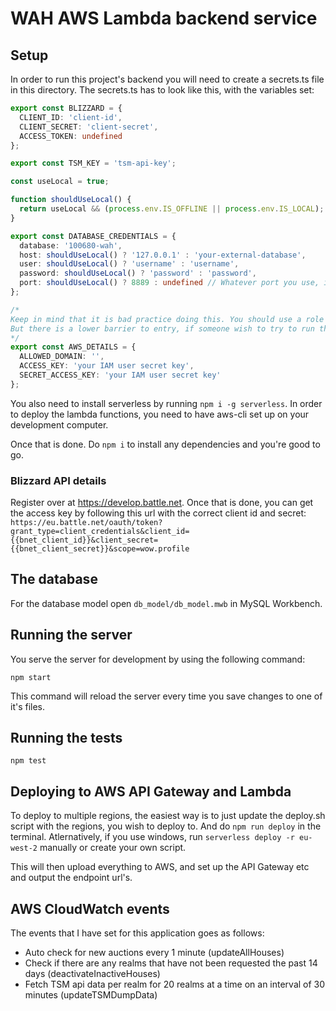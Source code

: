 # WAH AWS Lambda backend service

## Setup
In order to run this project's backend you will need to create a secrets.ts file in this directory.
The secrets.ts has to look like this, with the variables set:
```.ts
export const BLIZZARD = {
  CLIENT_ID: 'client-id',
  CLIENT_SECRET: 'client-secret',
  ACCESS_TOKEN: undefined
};

export const TSM_KEY = 'tsm-api-key';

const useLocal = true;

function shouldUseLocal() {
  return useLocal && (process.env.IS_OFFLINE || process.env.IS_LOCAL);
}

export const DATABASE_CREDENTIALS = {
  database: '100680-wah',
  host: shouldUseLocal() ? '127.0.0.1' : 'your-external-database',
  user: shouldUseLocal() ? 'username' : 'username',
  password: shouldUseLocal() ? 'password' : 'password',
  port: shouldUseLocal() ? 8889 : undefined // Whatever port you use, in case of non default port
};

/*
Keep in mind that it is bad practice doing this. You should use a role with the correct policy.
But there is a lower barrier to entry, if someone wish to try to run this app.
*/
export const AWS_DETAILS = {
  ALLOWED_DOMAIN: '',
  ACCESS_KEY: 'your IAM user secret key',
  SECRET_ACCESS_KEY: 'your IAM user secret key'
};

```

You also need to install serverless by running `npm i -g serverless`. In order to deploy the lambda functions, you need to have aws-cli set up on your development computer.

Once that is done. Do `npm i` to install any dependencies and you're good to go.

### Blizzard API details
Register over at https://develop.battle.net.
Once that is done, you can get the access key by following this url with the correct client id and secret:
`https://eu.battle.net/oauth/token?grant_type=client_credentials&client_id={{bnet_client_id}}&client_secret={{bnet_client_secret}}&scope=wow.profile`

## The database
For the database model open `db_model/db_model.mwb` in MySQL Workbench.

## Running the server
You serve the server for development by using the following command:
```
npm start
```
This command will reload the server every time you save changes to one of it's files.

## Running the tests
```
npm test
```

## Deploying to AWS API Gateway and Lambda
To deploy to multiple regions, the easiest way is to just update the deploy.sh script with the regions, you wish to deploy to. And do `npm run deploy` in the terminal.
Atlernatively, if you use windows, run `serverless deploy -r eu-west-2` manually or create your own script.

This will then upload everything to AWS, and set up the API Gateway etc and output the endpoint url's.

## AWS CloudWatch events
The events that I have set for this application goes as follows:
* Auto check for new auctions every 1 minute (updateAllHouses)
* Check if there are any realms that have not been requested the past 14 days (deactivateInactiveHouses)
* Fetch TSM api data per realm for 20 realms at a time on an interval of 30 minutes (updateTSMDumpData)
